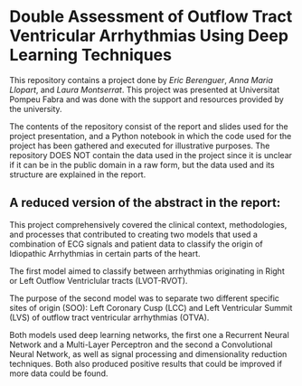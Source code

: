 # Double Assessment of Outflow Tract Ventricular Arrhythmias Using Deep Learning Techniques
This repository contains a project done by *Eric Berenguer*, *Anna Maria Llopart*, and *Laura Montserrat*. This project was presented at Universitat Pompeu Fabra and was done with the support and resources provided by the university. 

The contents of the repository consist of the report and slides used for the project presentation, and a Python notebook in which the code used for the project has been gathered and executed for illustrative purposes. The repository DOES NOT contain the data used in the project since it is unclear if it can be in the public domain in a raw form, but the data used and its structure are explained in the report.

## A reduced version of the abstract in the report:
This project comprehensively covered the clinical context, methodologies, and processes that contributed to creating two models that used a combination of ECG signals and patient data to classify the origin of Idiopathic Arrhythmias in certain parts of the heart.

The first model aimed to classify between arrhythmias originating in Right or Left Outflow Ventriclular tracts (LVOT-RVOT).

The purpose of the second model was to separate two different specific sites of origin (SOO): Left Coronary Cusp (LCC) and Left Ventricular Summit (LVS) of outflow tract ventricular arrhythmias (OTVA).

Both models used deep learning networks, the first one a Recurrent Neural Network and a Multi-Layer Perceptron and the second a Convolutional Neural Network, as well as signal processing and dimensionality reduction techniques. Both also produced positive results that could be improved if more data could be found.

